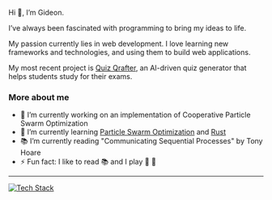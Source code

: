 Hi 👋, I’m Gideon.

I’ve always been fascinated with programming to bring my ideas to life.

My passion currently lies in web development. I love learning new frameworks and technologies, and using them to build web applications.

My most recent project is [Quiz Qrafter](https://quizqrafter.onrender.com), an AI-driven quiz generator that helps students study for their exams.

### More about me
- 🔭 I’m currently working on an implementation of Cooperative Particle Swarm Optimization
- 🌱 I’m currently learning [Particle Swarm Optimization](https://en.wikipedia.org/wiki/Particle_swarm_optimization) and [Rust](https://www.rust-lang.org/)
- 📚 I’m currently reading "Communicating Sequential Processes" by Tony Hoare
- ⚡ Fun fact: I like to read 📚 and I play 🎺 🎹

---

[![Tech Stack](https://skillicons.dev/icons?i=html,css,js,py,ts,java,ruby,dart,rust,nodejs,express,nestjs,rails,fastapi,spring,graphql,react,angular,astro,postgres,redis,prisma,sklearn,flutter,firebase,gcp,laravel)](https://skillicons.dev)


<!--
**gideonoludeyi/gideonoludeyi** is a ✨ _special_ ✨ repository because its `README.md` (this file) appears on your GitHub profile.

Here are some ideas to get you started:

- 🔭 I’m currently working on ...
- 🌱 I’m currently learning ...
- 👯 I’m looking to collaborate on ...
- 🤔 I’m looking for help with ...
- 💬 Ask me about ...
- 📫 How to reach me: ...
- 😄 Pronouns: ...
- ⚡ Fun fact: ...
-->
